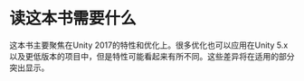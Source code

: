 
# 读这本书需要什么

这本书主要聚焦在Unity 2017的特性和优化上。很多优化也可以应用在Unity 5.x以及更低版本的项目中，但是特性可能看起来有所不同。这些差异将在适用的部分突出显示。
